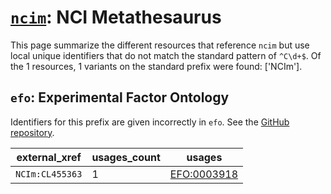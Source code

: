 # [`ncim`](https://bioregistry.io/ncim): NCI Metathesaurus

This page summarize the different resources that reference `ncim`
but use local unique identifiers that do not match the standard pattern of
`^C\d+$`. Of the 1 resources,
1 variants on the standard prefix were found: ['NCIm'].

## `efo`: Experimental Factor Ontology

Identifiers for this prefix are given incorrectly in `efo`. See the [GitHub repository](https://github.com/EBISPOT/efo/).

| external_xref   |   usages_count | usages                                              |
|-----------------|----------------|-----------------------------------------------------|
| `NCIm:CL455363` |              1 | [EFO:0003918](http://www.ebi.ac.uk/efo/EFO_0003918) |

